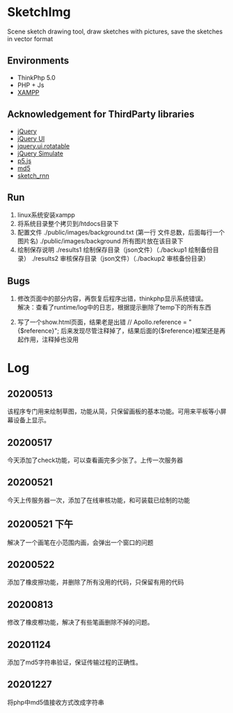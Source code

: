 # SketchImg
Scene sketch drawing tool, draw sketches with pictures, save the sketches in vector format

## Environments
* ThinkPhp 5.0
* PHP + Js
* [XAMPP](https://www.apachefriends.org/index.html)

## Acknowledgement for ThirdParty libraries
* [jQuery](https://jquery.com/)
* [jQuery UI](https://jqueryui.com/)
* [jquery.ui.rotatable](https://github.com/godswearhats/jquery-ui-rotatable)
* [jQuery Simulate](https://github.com/jquery/jquery-simulate)
* [p5.js](https://p5js.org/)
* [md5](https://github.com/blueimp/JavaScript-MD5)
* [sketch_rnn](https://magenta.tensorflow.org/sketch-rnn-demo)

## Run
1. linux系统安装xampp
2. 将系统目录整个拷贝到/htdocs目录下
3. 配置文件 ./public/images/background.txt (第一行 文件总数，后面每行一个图片名)
   ./public/images/background 所有图片放在该目录下
4. 绘制保存说明 ./results1 绘制保存目录（json文件）（./backup1 绘制备份目录）
   ./results2 审核保存目录（json文件）（./backup2 审核备份目录）

## Bugs

1. 修改页面中的部分内容，再恢复后程序出错，thinkphp显示系统错误。   
解决：查看了runtime/log中的日志，根据提示删除了temp下的所有东西

2. 写了一个show.html页面，结果老是出错
// Apollo.reference	=	"{$reference}";
后来发现尽管注释掉了，结果后面的{$reference}框架还是再起作用，注释掉也没用


# Log
## 20200513
该程序专门用来绘制草图，功能从简，只保留画板的基本功能。可用来平板等小屏幕设备上显示。

## 20200517
今天添加了check功能，可以查看画完多少张了。上传一次服务器

## 20200521
今天上传服务器一次，添加了在线审核功能，和可装载已绘制的功能

## 20200521 下午
解决了一个画笔在小范围内画，会弹出一个窗口的问题

## 20200522 
添加了橡皮擦功能，并删除了所有没用的代码，只保留有用的代码

## 20200813
修改了橡皮檫功能，解决了有些笔画删除不掉的问题。

## 20201124
添加了md5字符串验证，保证传输过程的正确性。

## 20201227
将php中md5值接收方式改成字符串